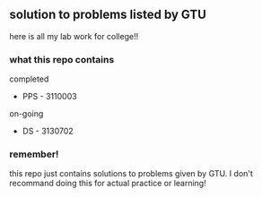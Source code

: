 ## solution to problems listed by GTU
here is all my lab work for college!!  

### what this repo contains
completed  
* PPS - 3110003  

on-going  
* DS - 3130702  

### remember!
this repo just contains solutions to problems given by GTU. I don't recommand doing this for actual practice or learning!  